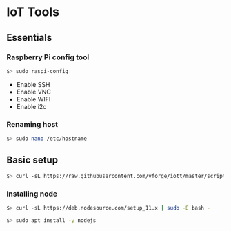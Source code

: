 # IoT Tools

## Essentials

### Raspberry Pi config tool

```bash
$> sudo raspi-config
```

- Enable SSH
- Enable VNC
- Enable WIFI
- Enable i2c

### Renaming host

```bash
$> sudo nano /etc/hostname
```

## Basic setup

```bash
$> curl -sL https://raw.githubusercontent.com/vforge/iott/master/scripts/setup.sh | bash
```

### Installing node

```bash
$> curl -sL https://deb.nodesource.com/setup_11.x | sudo -E bash -
```

```bash
$> sudo apt install -y nodejs
```
